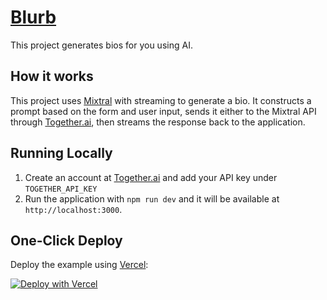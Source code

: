 # [Blurb](https://www.twitterbio.io/)

This project generates bios for you using AI.

## How it works

This project uses [Mixtral](https://mistral.ai/news/mixtral-of-experts/) with streaming to generate a bio. It constructs a prompt based on the form and user input, sends it either to the Mixtral API through [Together.ai](https://www.together.ai/), then streams the response back to the application.

## Running Locally

1. Create an account at [Together.ai](https://www.together.ai/) and add your API key under `TOGETHER_API_KEY`
2. Run the application with `npm run dev` and it will be available at `http://localhost:3000`.

## One-Click Deploy

Deploy the example using [Vercel](https://vercel.com?utm_source=github&utm_medium=readme&utm_campaign=vercel-examples):

[![Deploy with Vercel](https://vercel.com/button)](https://vercel.com/new/clone?repository-url=https://github.com/notprateeek/blurb&env=TOGETHER_API_KEY&project-name=blurb&repo-name=blurb)
